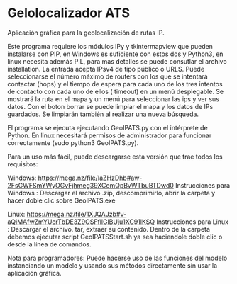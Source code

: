 # Gelolocalizador ATS

Aplicación gráfica para la geolocalización de rutas IP. 

Este programa requiere los módulos IPy y tkintermapview que pueden instalarse con PIP, en Windows es suficiente con estos dos y Python3, en linux necesita además PIL, para mas detalles se puede consutlar el archivo installation.
La entrada acepta IPsv4 de tipo público o URLS. Puede seleccionarse el número máximo de routers con los que se intentará contactar (hops) y el tiempo de espera para cada uno de los tres intentos de contacto con cada uno de ellos ( timeout) en un menú desplegable.
Se mostrará la ruta en el mapa y un menú para seleccionar las ips y ver sus datos.
Con el boton borrar se puede limpiar el mapa y los datos de IPs guardados. Se limpiarán también al realizar una nueva búsqueda.

El programa se ejecuta ejecutando GeoIPATS.py con el intérprete de Python. En linux necesitará permisos de administrador para funcionar correctamente (sudo python3 GeoIPATS.py).

Para un uso más fácil, puede descargarse esta versión que trae todos los requisitos:

Windows: https://mega.nz/file/IaZHzDhb#aw-2FsGWFSmYWyOGvFjhmeg39XCemQpBvWTbuBTDwd0
Instrucciones para Windows : Descargar el archivo .zip, descomprimirlo, abrir la carpeta y hacer doble clic sobre GeoIPATS.exe

Linux: https://mega.nz/file/1XJQAJzb#v-aQiMAfwZmYUcrTbDE3Z9OSFfllGlBUju1XC91lKSQ
Instrucciones para Linux : Descargar el archivo. tar, extraer su contenido. Dentro de la carpeta debemos ejecutar script GeoIPATSStart.sh ya sea haciendole doble clic o desde la línea de comandos.


Nota para programadores: Puede hacerse uso de las funciones del modelo instanciando un modelo y usando sus métodos directamente sin usar la aplicación gráfica. 

